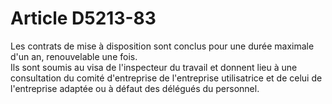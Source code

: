 # Article D5213-83

  
Les contrats de mise à disposition sont conclus pour une durée maximale d'un an, renouvelable une fois.   
Ils sont soumis au visa de l'inspecteur du travail et donnent lieu à une consultation du comité d'entreprise de l'entreprise utilisatrice et de celui de l'entreprise adaptée ou à défaut des délégués du personnel.